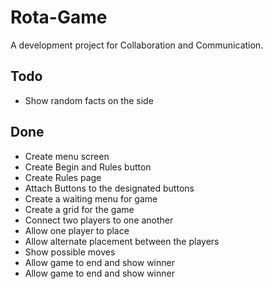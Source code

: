 # Rota-Game

A development project for Collaboration and Communication.

## Todo

- Show random facts on the side

## Done

- Create menu screen
- Create Begin and Rules button
- Create Rules page
- Attach Buttons to the designated buttons
- Create a waiting menu for game
- Create a grid for the game
- Connect two players to one another
- Allow one player to place
- Allow alternate placement between the players
- Show possible moves
- Allow game to end and show winner
- Allow game to end and show winner
